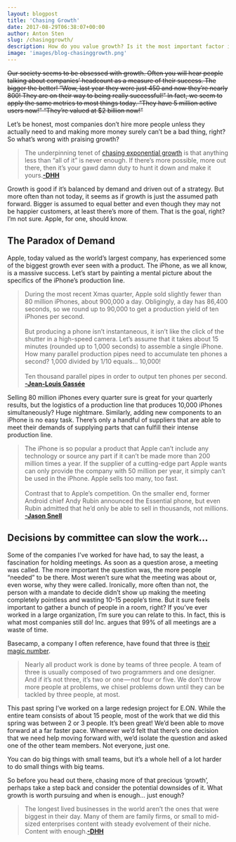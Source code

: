 ```yaml
---
layout: blogpost
title: 'Chasing Growth'
date: 2017-08-29T06:38:07+00:00
author: Anton Sten
slug: /chasinggrowth/
description: How do you value growth? Is it the most important factor in today’s economy or just a bad way of measuring success?
image: 'images/blog-chasinggrowth.png'
---
```


~~Our society seems to be obsessed with growth. Often you will hear people talking about companies’ headcount as a measure of their success. The bigger the better! “Wow, last year they were just 450 and now they’re nearly 800! They are on their way to being really successful!” In fact, we seem to apply the same metrics to most things today. “They have 5 million active users now!” “They’re valued at $2 billion now!”~~

Let’s be honest, most companies don’t hire more people unless they actually need to and making more money surely can’t be a bad thing, right? So what’s wrong with praising growth?

>The underpinning tenet of [chasing exponential growth](https://m.signalvnoise.com/exponential-growth-devours-and-corrupts-c5562fbf131) is that anything less than “all of it” is never enough. If there’s more possible, more out there, then it’s your gawd damn duty to hunt it down and make it yours.**[-DHH](https://m.signalvnoise.com/enough-1d48019c7335)**

Growth is good if it’s balanced by demand and driven out of a strategy. But more often than not today, it seems as if growth is just the assumed path forward. Bigger is assumed to equal better and even though they may not be happier customers, at least there’s more of them. That is the goal, right? I’m not sure. Apple, for one, should know.


## The Paradox of Demand
Apple, today valued as the world’s largest company, has experienced some of the biggest growth ever seen with a product. The iPhone, as we all know, is a massive success. Let’s start by painting a mental picture about the specifics of the iPhone’s production line.

>During the most recent Xmas quarter, Apple sold slightly fewer than 80 million iPhones, about 900,000 a day. Obligingly, a day has 86,400 seconds, so we round up to 90,000 to get a production yield of ten iPhones per second.
<br><br>
But producing a phone isn’t instantaneous, it isn’t like the click of the shutter in a high-speed camera. Let’s assume that it takes about 15 minutes (rounded up to 1,000 seconds) to assemble a single iPhone. How many parallel production pipes need to accumulate ten phones a second? 1,000 divided by 1/10 equals… 10,000!
<br><br>
Ten thousand parallel pipes in order to output ten phones per second. **[-Jean-Louis Gassée](https://mondaynote.com/apple-culture-after-ten-years-of-iphone-dbc65f4438aa)**

Selling 80 million iPhones every quarter sure is great for your quarterly results, but the logistics of a production line that produces 10,000 iPhones simultaneously? Huge nightmare.
Similarly, adding new components to an iPhone is no easy task. There’s only a handful of suppliers that are able to meet their demands of supplying parts that can fulfill their intense production line.

>The iPhone is so popular a product that Apple can’t include any technology or source any part if it can’t be made more than 200 million times a year. If the supplier of a cutting-edge part Apple wants can only provide the company with 50 million per year, it simply can’t be used in the iPhone. Apple sells too many, too fast.
<br><br>
Contrast that to Apple’s competition. On the smaller end, former Android chief Andy Rubin announced the Essential phone, but even Rubin admitted that he’d only be able to sell in thousands, not millions. **[-Jason Snell](http://www.macworld.com/article/3207552/iphone-ipad/apples-risky-balancing-act-with-the-next-iphone.html)**

## Decisions by committee can slow the work…
Some of the companies I’ve worked for have had, to say the least, a fascination for holding meetings. As soon as a question arose, a meeting was called. The more important the question was, the more people “needed” to be there. Most weren’t sure what the meeting was about or, even worse, why they were called. Ironically, more often than not, the person with a mandate to decide didn’t show up making the meeting completely pointless and wasting 10-15 people’s time. But it sure feels important to gather a bunch of people in a room, right?
If you’ve ever worked in a large organization, I’m sure you can relate to this. In fact, this is what most companies still do! Inc. argues that 99% of all meetings are a waste of time.

Basecamp, a company I often reference, have found that three is [their magic number](https://m.signalvnoise.com/threes-company-df77db78d1af).

>Nearly all product work is done by teams of three people. A team of three is usually composed of two programmers and one designer. And if it’s not three, it’s two or one — not four or five. We don’t throw more people at problems, we chisel problems down until they can be tackled by three people, at most.

This past spring I’ve worked on a large redesign project for E.ON. While the entire team consists of about 15 people, most of the work that we did this spring was between 2 or 3 people. It’s been great! We’d been able to move forward at a far faster pace. Whenever we’d felt that there’s one decision that we need help moving forward with, we’d isolate the question and asked one of the other team members. Not everyone, just one.

You can do big things with small teams, but it’s a whole hell of a lot harder to do small things with big teams.

So before you head out there, chasing more of that precious ‘growth’, perhaps take a step back and consider the potential downsides of it. What growth is worth pursuing and when is enough… just enough?

>The longest lived businesses in the world aren’t the ones that were biggest in their day. Many of them are family firms, or small to mid-sized enterprises content with steady evolvement of their niche. Content with enough.**[-DHH](https://m.signalvnoise.com/enough-1d48019c7335)**
